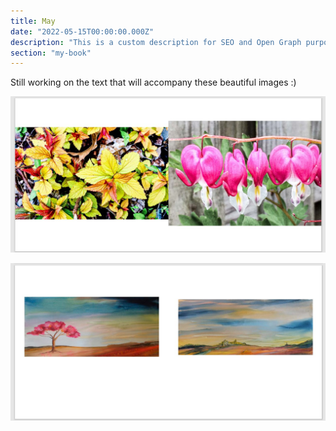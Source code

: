 ```yaml
---
title: May
date: "2022-05-15T00:00:00.000Z"
description: "This is a custom description for SEO and Open Graph purposes, rather than the default generated excerpt. Simply add a description field to the frontmatter."
section: "my-book"
---
```


Still working on the text that will accompany these beautiful images :)

![Cover](../images/may22-1.jpg)

![Cover](../images/may22-2.jpg)
